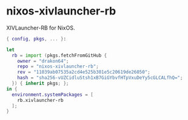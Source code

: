 # nixos-xivlauncher-rb

XIVLauncher-RB for NixOS.

```nix
{ config, pkgs, ... }:

let
  rb = import (pkgs.fetchFromGitHub {
    owner = "drakon64";
    repo = "nixos-xivlauncher-rb";
    rev = "11039ab07535a2cd4e525b301e5c20619de26050";
    hash = "sha256-vUZCidluStsh1xB7GiGYbvfHTpVxuDeYy5cGLCALfhQ=";
  }) { inherit pkgs; };
in {
  environment.systemPackages = [
    rb.xivlauncher-rb
  ];
}
```
